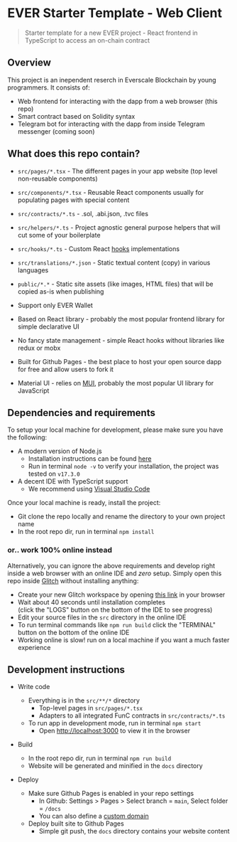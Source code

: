 # EVER Starter Template - Web Client

> Starter template for a new EVER project - React frontend in TypeScript to access an on-chain contract

## Overview

This project is an inependent reserch in Everscale Blockchain by young programmers. It consists of:

- Web frontend for interacting with the dapp from a web browser (this repo)
- Smart contract based on Solidity syntax
- Telegram bot for interacting with the dapp from inside Telegram messenger (coming soon)

## What does this repo contain?

- `src/pages/*.tsx` - The different pages in your app website (top level non-reusable components)
- `src/components/*.tsx` - Reusable React components usually for populating pages with special content
- `src/contracts/*.ts` - .sol, .abi.json, .tvc files
- `src/helpers/*.ts` - Project agnostic general purpose helpers that will cut some of your boilerplate
- `src/hooks/*.ts` - Custom React [hooks](https://reactjs.org/docs/hooks-overview.html) implementations
- `src/translations/*.json` - Static textual content (copy) in various languages
- `public/*.*` - Static site assets (like images, HTML files) that will be copied as-is when publishing

- Support only EVER Wallet
- Based on React library - probably the most popular frontend library for simple declarative UI
- No fancy state management - simple React hooks without libraries like redux or mobx
- Built for Github Pages - the best place to host your open source dapp for free and allow users to fork it
- Material UI - relies on [MUI](https://mui.com/), probably the most popular UI library for JavaScript

## Dependencies and requirements

To setup your local machine for development, please make sure you have the following:

- A modern version of Node.js
  - Installation instructions can be found [here](https://nodejs.org/)
  - Run in terminal `node -v` to verify your installation, the project was tested on `v17.3.0`
- A decent IDE with TypeScript support
  - We recommend using [Visual Studio Code](https://code.visualstudio.com/)

Once your local machine is ready, install the project:

- Git clone the repo locally and rename the directory to your own project name
- In the root repo dir, run in terminal `npm install`

### or.. work 100% online instead

Alternatively, you can ignore the above requirements and develop right inside a web browser with an online IDE and _zero_ setup. Simply open this repo inside [Glitch](https://glitch.com/) without installing anything:

- Create your new Glitch workspace by opening [this link](https://glitch.com/edit/#!/remix/clone-from-repo?&REPO_URL=https%3A%2F%2Fgithub.com%2Fton-defi-org%2Ftonstarter-webclient.git) in your browser
- Wait about 40 seconds until installation completes <br>(click the "LOGS" button on the bottom of the IDE to see progress)
- Edit your source files in the `src` directory in the online IDE
- To run terminal commands like `npm run build` click the "TERMINAL" button on the bottom of the online IDE
- Working online is slow! run on a local machine if you want a much faster experience

## Development instructions

- Write code

  - Everything is in the `src/**/*` directory
    - Top-level pages in `src/pages/*.tsx`
    - Adapters to all integrated FunC contracts in `src/contracts/*.ts`
  - To run app in development mode, run in terminal `npm start`
    - Open [http://localhost:3000](http://localhost:3000) to view it in the browser

- Build

  - In the root repo dir, run in terminal `npm run build`
  - Website will be generated and minified in the `docs` directory

- Deploy
  - Make sure Github Pages is enabled in your repo settings
    - In Github: Settings > Pages > Select branch = `main`, Select folder = `/docs`
    - You can also define a [custom domain](https://docs.github.com/en/pages/configuring-a-custom-domain-for-your-github-pages-site)
  - Deploy built site to Github Pages
    - Simple git push, the `docs` directory contains your website content
